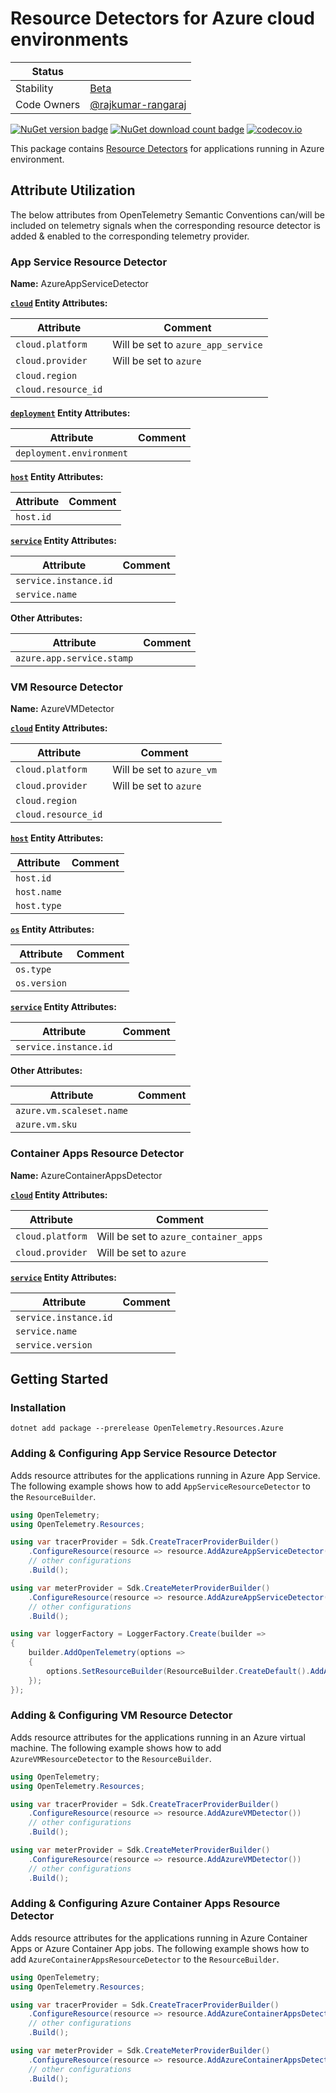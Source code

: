 # Resource Detectors for Azure cloud environments

| Status      |           |
| ----------- | --------- |
| Stability   | [Beta](../../README.md#beta) |
| Code Owners | [@rajkumar-rangaraj](https://github.com/rajkumar-rangaraj) |

[![NuGet version badge](https://img.shields.io/nuget/v/OpenTelemetry.Resources.Azure)](https://www.nuget.org/packages/OpenTelemetry.Resources.Azure)
[![NuGet download count badge](https://img.shields.io/nuget/dt/OpenTelemetry.Resources.Azure)](https://www.nuget.org/packages/OpenTelemetry.Resources.Azure)
[![codecov.io](https://codecov.io/gh/open-telemetry/opentelemetry-dotnet-contrib/branch/main/graphs/badge.svg?flag=unittests-Resources.Azure)](https://app.codecov.io/gh/open-telemetry/opentelemetry-dotnet-contrib?flags[0]=unittests-Resources.Azure)

This package contains [Resource
Detectors](https://github.com/open-telemetry/opentelemetry-specification/blob/main/specification/resource/sdk.md#detecting-resource-information-from-the-environment)
for applications running in Azure environment.

## Attribute Utilization

The below attributes from OpenTelemetry Semantic Conventions can/will be included
on telemetry signals when the corresponding resource detector is
added & enabled to the corresponding telemetry provider.

### App Service Resource Detector

**Name:** AzureAppServiceDetector

**[`cloud`](https://opentelemetry.io/docs/specs/semconv/registry/entities/cloud/#cloud) Entity Attributes:**

| Attribute | Comment |
| --- | --- |
| `cloud.platform` | Will be set to `azure_app_service` |
| `cloud.provider` | Will be set to `azure` |
| `cloud.region` | |
| `cloud.resource_id` | |

**[`deployment`](https://opentelemetry.io/docs/specs/semconv/registry/entities/deployment/#deployment) Entity Attributes:**

| Attribute | Comment |
| --- | --- |
| `deployment.environment`  | |

**[`host`](https://opentelemetry.io/docs/specs/semconv/registry/entities/host/#host) Entity Attributes:**

| Attribute | Comment |
| --- | --- |
| `host.id` | |

**[`service`](https://opentelemetry.io/docs/specs/semconv/registry/entities/service/#service) Entity Attributes:**

| Attribute | Comment |
| --- | --- |
| `service.instance.id` | |
| `service.name` | |

**Other Attributes:**

| Attribute | Comment |
| --- | --- |
| `azure.app.service.stamp` | |

### VM Resource Detector

**Name:** AzureVMDetector

**[`cloud`](https://opentelemetry.io/docs/specs/semconv/registry/entities/cloud/#cloud) Entity Attributes:**

| Attribute | Comment |
| --- | --- |
| `cloud.platform` | Will be set to `azure_vm` |
| `cloud.provider` | Will be set to `azure` |
| `cloud.region` | |
| `cloud.resource_id` | |

**[`host`](https://opentelemetry.io/docs/specs/semconv/registry/entities/host/#host) Entity Attributes:**

| Attribute | Comment |
| --- | --- |
| `host.id` | |
| `host.name` | |
| `host.type` | |

**[`os`](https://opentelemetry.io/docs/specs/semconv/registry/entities/os/#os) Entity Attributes:**

| Attribute | Comment |
| --- | --- |
| `os.type` | |
| `os.version` | |

**[`service`](https://opentelemetry.io/docs/specs/semconv/registry/entities/service/#service) Entity Attributes:**

| Attribute | Comment |
| --- | --- |
| `service.instance.id` | |

**Other Attributes:**

| Attribute| Comment |
| --- | --- |
| `azure.vm.scaleset.name`   | |
| `azure.vm.sku`             | |

### Container Apps Resource Detector

**Name:** AzureContainerAppsDetector

**[`cloud`](https://opentelemetry.io/docs/specs/semconv/registry/entities/cloud/#cloud) Entity Attributes:**

| Attribute | Comment |
| --- | --- |
| `cloud.platform` | Will be set to `azure_container_apps` |
| `cloud.provider` | Will be set to `azure` |

**[`service`](https://opentelemetry.io/docs/specs/semconv/registry/entities/service/#service) Entity Attributes:**

| Attribute | Comment |
| --- | --- |
| `service.instance.id` | |
| `service.name` | |
| `service.version` | |

## Getting Started

### Installation

```shell
dotnet add package --prerelease OpenTelemetry.Resources.Azure
```

### Adding & Configuring App Service Resource Detector

Adds resource attributes for the applications running in Azure App Service.
The following example shows how to add `AppServiceResourceDetector` to
the `ResourceBuilder`.

```csharp
using OpenTelemetry;
using OpenTelemetry.Resources;

using var tracerProvider = Sdk.CreateTracerProviderBuilder()
    .ConfigureResource(resource => resource.AddAzureAppServiceDetector())
    // other configurations
    .Build();

using var meterProvider = Sdk.CreateMeterProviderBuilder()
    .ConfigureResource(resource => resource.AddAzureAppServiceDetector())
    // other configurations
    .Build();

using var loggerFactory = LoggerFactory.Create(builder =>
{
    builder.AddOpenTelemetry(options =>
    {
        options.SetResourceBuilder(ResourceBuilder.CreateDefault().AddAzureAppServiceDetector());
    });
});
```

### Adding & Configuring VM Resource Detector

Adds resource attributes for the applications running in an Azure virtual machine.
The following example shows how to add `AzureVMResourceDetector` to
the `ResourceBuilder`.

```csharp
using OpenTelemetry;
using OpenTelemetry.Resources;

using var tracerProvider = Sdk.CreateTracerProviderBuilder()
    .ConfigureResource(resource => resource.AddAzureVMDetector())
    // other configurations
    .Build();

using var meterProvider = Sdk.CreateMeterProviderBuilder()
    .ConfigureResource(resource => resource.AddAzureVMDetector())
    // other configurations
    .Build();
```

### Adding & Configuring Azure Container Apps Resource Detector

Adds resource attributes for the applications running in Azure Container Apps
or Azure Container App jobs. The following example shows how to add
`AzureContainerAppsResourceDetector` to the `ResourceBuilder`.

```csharp
using OpenTelemetry;
using OpenTelemetry.Resources;

using var tracerProvider = Sdk.CreateTracerProviderBuilder()
    .ConfigureResource(resource => resource.AddAzureContainerAppsDetector())
    // other configurations
    .Build();

using var meterProvider = Sdk.CreateMeterProviderBuilder()
    .ConfigureResource(resource => resource.AddAzureContainerAppsDetector())
    // other configurations
    .Build();
```
